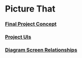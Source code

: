 # Picture That

### [Final Project Concept](https://docs.google.com/document/d/1uOVQO4H-M1n7Ux5_mvusL-wJXAoJFcKMRCs43kdkYew/edit?tab=t.0)

### [Project UIs](https://www.figma.com/design/7OAvCetqN7YnPSup5wCfjv/Picture-That?node-id=3-2)

### [Diagram Screen Relationships](https://www.figma.com/board/rThZovEwTftBWbd7nWaQC1/Diagram-Screen-Relationship?node-id=0-1&p=f)
